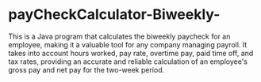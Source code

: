 # payCheckCalculator-Biweekly-

This is a Java program that calculates the biweekly paycheck for an employee, making it a valuable tool for any company managing payroll. It takes into account hours worked, pay rate, overtime pay, paid time off, and tax rates, providing an accurate and reliable calculation of an employee's gross pay and net pay for the two-week period. 
